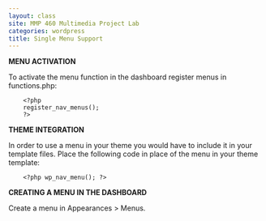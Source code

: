 ```yaml
---
layout: class
site: MMP 460 Multimedia Project Lab
categories: wordpress
title: Single Menu Support
---
```

 
**MENU ACTIVATION**

To activate the menu function in the dashboard register menus in functions.php:

        <?php
        register_nav_menus();
        ?>

**THEME INTEGRATION**

In order to use a menu in your theme you would have to include it in your template files. Place the following code in place of the menu in your theme template:

        <?php wp_nav_menu(); ?>

**CREATING A MENU IN THE DASHBOARD**

Create a menu in Appearances > Menus.
